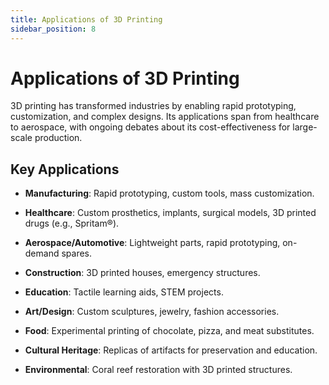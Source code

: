 ```yaml
---
title: Applications of 3D Printing
sidebar_position: 8
---
```

# Applications of 3D Printing
3D printing has transformed industries by enabling rapid prototyping, customization, and complex designs. Its applications span from healthcare to aerospace, with ongoing debates about its cost-effectiveness for large-scale production.

Key Applications
----------------

*   **Manufacturing**: Rapid prototyping, custom tools, mass customization.
    
*   **Healthcare**: Custom prosthetics, implants, surgical models, 3D printed drugs (e.g., Spritam®).
    
*   **Aerospace/Automotive**: Lightweight parts, rapid prototyping, on-demand spares.
    
*   **Construction**: 3D printed houses, emergency structures.
    
*   **Education**: Tactile learning aids, STEM projects.
    
*   **Art/Design**: Custom sculptures, jewelry, fashion accessories.
    
*   **Food**: Experimental printing of chocolate, pizza, and meat substitutes.
    
*   **Cultural Heritage**: Replicas of artifacts for preservation and education.
    
*   **Environmental**: Coral reef restoration with 3D printed structures.